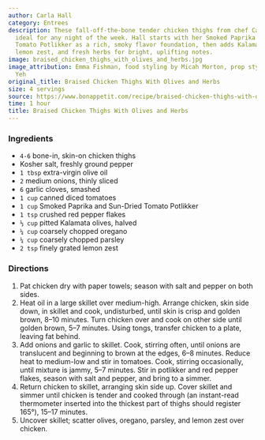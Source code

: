 ```yaml
---
author: Carla Hall
category: Entrees
description: These fall-off-the-bone tender chicken thighs from chef Carla Hall are
  ideal for any night of the week. Hall starts with her Smoked Paprika and Sun-Dried
  Tomato Potlikker as a rich, smoky flavor foundation, then adds Kalamata olives,
  lemon zest, and fresh herbs for bright, uplifting notes.
image: braised_chicken_thighs_with_olives_and_herbs.jpg
image_attribution: Emma Fishman, food styling by Micah Morton, prop styling by Stephanie
  Yeh
original_title: Braised Chicken Thighs With Olives and Herbs
size: 4 servings
source: https://www.bonappetit.com/recipe/braised-chicken-thighs-with-olives-and-herbs
time: 1 hour
title: Braised Chicken Thighs With Olives and Herbs
---
```

### Ingredients

* `4-6` bone-in, skin-on chicken thighs
* Kosher salt, freshly ground pepper
* `1 tbsp` extra-virgin olive oil
* `2` medium onions, thinly sliced
* `6` garlic cloves, smashed
* `1 cup` canned diced tomatoes
* `1 cup` Smoked Paprika and Sun-Dried Tomato Potlikker
* `1 tsp` crushed red pepper flakes
* `⅓ cup` pitted Kalamata olives, halved
* `¼ cup` coarsely chopped oregano
* `¼ cup` coarsely chopped parsley
* `2 tsp` finely grated lemon zest

### Directions

1. Pat chicken dry with paper towels; season with salt and pepper on both sides.
2. Heat oil in a large skillet over medium-high. Arrange chicken, skin side down, in skillet and cook, undisturbed, until skin is crisp and golden brown, 8–10 minutes. Turn chicken over and cook on other side until golden brown, 5–7 minutes. Using tongs, transfer chicken to a plate, leaving fat behind.
3. Add onions and garlic to skillet. Cook, stirring often, until onions are translucent and beginning to brown at the edges, 6–8 minutes. Reduce heat to medium-low and stir in tomatoes. Cook, stirring occasionally, until mixture is jammy, 5–7 minutes. Stir in potlikker and red pepper flakes, season with salt and pepper, and bring to a simmer.
4. Return chicken to skillet, arranging skin side up. Cover skillet and simmer until chicken is tender and cooked through (an instant-read thermometer inserted into the thickest part of thighs should register 165°), 15–17 minutes.
5. Uncover skillet; scatter olives, oregano, parsley, and lemon zest over chicken.